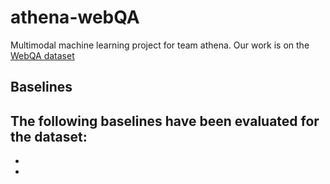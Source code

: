 # athena-webQA
Multimodal machine learning project for team athena. Our work is on the [WebQA dataset](https://webqna.github.io/)

## Baselines
The following baselines have been evaluated for the dataset:
-  
- 
-
